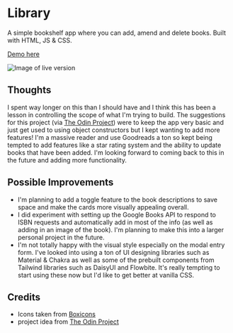 # Library

A simple bookshelf app where you can add, amend and delete books. Built with HTML, JS & CSS.

[Demo here](https://casssb.github.io/library/)

![Image of live version](./img/admin-form2.PNG)

## Thoughts
I spent way longer on this than I should have and I think this has been a lesson in controlling the scope of what I'm trying to build. The suggestions for this project (via [The Odin Project](https://www.theodinproject.com/lessons/node-path-javascript-library)) were to keep the app very basic and just get used to using object constructors but I kept wanting to add more features! I'm a massive reader and use Goodreads a ton so kept being tempted to add features like a star rating system and the ability to update books that have been added. I'm looking forward to coming back to this in the future and adding more functionality.

## Possible Improvements
* I'm planning to add a toggle feature to the book descriptions to save space and make the cards more visually appealing overall.
* I did experiment with setting up the Google Books API to respond to ISBN requests and automatically add in most of the info (as well as adding in an image of the book). I'm planning to make this into a larger personal project in the future.
* I'm not totally happy with the visual style especially on the modal entry form. I've looked into using a ton of UI designing libraries such as Material & Chakra as well as some of the prebuilt components from Tailwind libraries such as DaisyUI and Flowbite. It's really tempting to start using these now but I'd like to get better at vanilla CSS.


## Credits
* Icons taken from [Boxicons](https://boxicons.com/)
* project idea from [The Odin Project](https://www.theodinproject.com/lessons/node-path-javascript-library)

